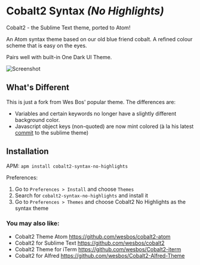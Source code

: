 # Cobalt2 Syntax _(No Highlights)_

Cobalt2 - the Sublime Text theme, ported to Atom!

An Atom syntax theme based on our old blue friend cobalt. A refined colour scheme that is easy on the eyes.

Pairs well with built-in One Dark UI Theme.

![Screenshot](https://github.com/wesbos/cobalt2-atom/raw/master/screenshot.png)

## What's Different

This is just a fork from Wes Bos' popular theme. The differences are: 

* Variables and certain keywords no longer have a slightly different background color.
* Javascript object keys (non-quoted) are now mint colored (à la his latest [commit](https://github.com/wesbos/cobalt2/commit/157292725a6717807fd3372bdc7a7e00bb213be6) to the sublime theme)


## Installation

APM: `apm install cobalt2-syntax-no-highlights`

Preferences:

1. Go to `Preferences > Install` and choose `Themes`
2. Search for `cobalt2-syntax-no-highlights` and install it
3. Go to `Preferences > Themes` and choose Cobalt2 No Highlights as the syntax theme

### You may also like:

- Cobalt2 Theme Atom <https://github.com/wesbos/cobalt2-atom>
- Cobalt2 for Sublime Text <https://github.com/wesbos/cobalt2>
- Cobalt2 Theme for iTerm <https://github.com/wesbos/Cobalt2-iterm>
- Cobalt2 for Alfred <https://github.com/wesbos/Cobalt2-Alfred-Theme>
